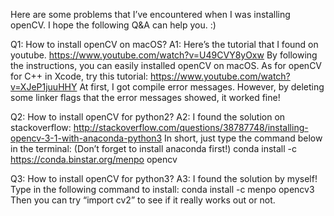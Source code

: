 Here are some problems that I’ve encountered when I was installing openCV.
I hope the following Q&A can help you. :)

Q1: How to install openCV on macOS?
A1: Here’s the tutorial that I found on youtube.
https://www.youtube.com/watch?v=U49CVY8yOxw
By following the instructions, you can easily installed openCV on macOS.
As for openCV for C++ in Xcode, try this tutorial:
https://www.youtube.com/watch?v=XJeP1juuHHY
At first, I got compile error messages.
However, by deleting some linker flags that the error messages showed, it worked fine!

Q2: How to install openCV for python2?
A2: I found the solution on stackoverflow:
http://stackoverflow.com/questions/38787748/installing-opencv-3-1-with-anaconda-python3
In short, just type the command below in the terminal: (Don’t forget to install anaconda first!)
conda install -c https://conda.binstar.org/menpo opencv 

Q3: How to install openCV for python3?
A3: I found the solution by myself!
Type in the following command to install:
conda install -c menpo opencv3
Then you can try “import cv2” to see if it really works out or not.